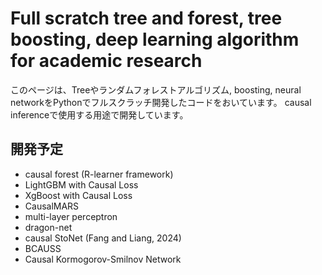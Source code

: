 # Full scratch tree and forest, tree boosting, deep learning algorithm for academic research

このページは、Treeやランダムフォレストアルゴリズム, boosting, neural networkをPythonでフルスクラッチ開発したコードをおいています。
causal inferenceで使用する用途で開発しています。

## 開発予定
- causal forest (R-learner framework)
- LightGBM with Causal Loss
- XgBoost with Causal Loss
- CausalMARS
- multi-layer perceptron
- dragon-net
- causal StoNet (Fang and Liang, 2024)
- BCAUSS
- Causal Kormogorov-Smilnov Network
